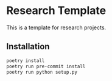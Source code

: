 # Research Template

This is a template for research projects.

## Installation

```bash
poetry install
poetry run pre-commit install
poetry run python setup.py
```
